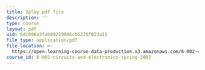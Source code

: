 ```yaml
---
title: 3play pdf file
description: ''
type: course
layout: pdf
uid: 6dc096a3fab89219046cb6226f023a15
file_type: application/pdf
file_location: >-
  https://open-learning-course-data-production.s3.amazonaws.com/6-002-circuits-and-electronics-spring-2007/6dc096a3fab89219046cb6226f023a15_OGtElTMJidE.pdf
course_id: 6-002-circuits-and-electronics-spring-2007
---
```

